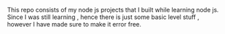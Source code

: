 This repo consists of my node js projects that I built while learning node js. Since I was still learning , hence there is just some basic level stuff , however I have made sure to make it error free.
